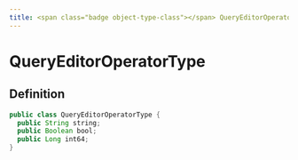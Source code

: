 ```yaml
---
title: <span class="badge object-type-class"></span> QueryEditorOperatorType
---
```

# <span class="badge object-type-class"></span> QueryEditorOperatorType

## Definition

```java
public class QueryEditorOperatorType {
  public String string;
  public Boolean bool;
  public Long int64;
}
```
